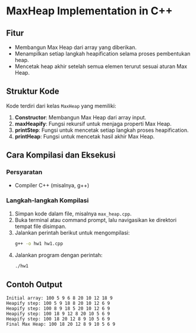 # MaxHeap Implementation in C++

## Fitur
- Membangun Max Heap dari array yang diberikan.
- Menampilkan setiap langkah heapification selama proses pembentukan heap.
- Mencetak heap akhir setelah semua elemen terurut sesuai aturan Max Heap.

## Struktur Kode
Kode terdiri dari kelas `MaxHeap` yang memiliki:
1. **Constructor**: Membangun Max Heap dari array input.
2. **maxHeapify**: Fungsi rekursif untuk menjaga properti Max Heap.
3. **printStep**: Fungsi untuk mencetak setiap langkah proses heapification.
4. **printHeap**: Fungsi untuk mencetak hasil akhir Max Heap.

## Cara Kompilasi dan Eksekusi
### Persyaratan
- Compiler C++ (misalnya, g++)

### Langkah-langkah Kompilasi
1. Simpan kode dalam file, misalnya `max_heap.cpp`.
2. Buka terminal atau command prompt, lalu navigasikan ke direktori tempat file disimpan.
3. Jalankan perintah berikut untuk mengompilasi:
   ```sh
   g++ -o hw1 hw1.cpp
   ```
4. Jalankan program dengan perintah:
   ```sh
   ./hw1
   ```

## Contoh Output
```
Initial array: 100 5 9 6 8 20 10 12 18 9
Heapify step: 100 5 9 18 8 20 10 12 6 9
Heapify step: 100 8 9 18 5 20 10 12 6 9
Heapify step: 100 18 9 12 8 20 10 5 6 9
Heapify step: 100 18 20 12 8 9 10 5 6 9
Final Max Heap: 100 18 20 12 8 9 10 5 6 9
```


